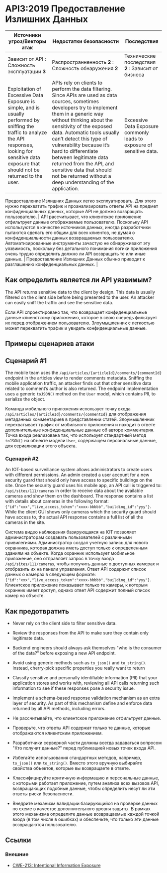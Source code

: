 API3:2019 Предоставление Излишних Данных
=================================

| Источники угроз/Векторы атак | Недостатки безопасности | Последствия |
| - | - | - |
| Зависит от API : Сложность эксплуатации **3** | Распространненность **2** : Сложность обнаружения **2** | Технические последствия **2** : Зависит от бизнеса |
| Exploitation of Excessive Data Exposure is simple, and is usually performed by sniffing the traffic to analyze the API responses, looking for sensitive data exposure that should not be returned to the user. | APIs rely on clients to perform the data filtering. Since APIs are used as data sources, sometimes developers try to implement them in a generic way without thinking about the sensitivity of the exposed data. Automatic tools usually can’t detect this type of vulnerability because it’s hard to differentiate between legitimate data returned from the API, and sensitive data that should not be returned without a deep understanding of the application. | Excessive Data Exposure commonly leads to exposure of sensitive data. |

Предоставление Излишних Данных легко эксплуатировать. Для этого нужно перехватить трафик и проанализировать ответы API на предмет конфиденциальных данных, которые API не должно возвращать пользователю. | API рассчитывает, что клиентское приложение отфильтрует данные отображаемые пользователю. Поскольку API используются в качестве источников данных, иногда разработчики пытаются сделать его общим для всех клиентов, не думая о конфиденциальности данных возвращаемых пользователю. Автоматизированные инструменты зачастую не обнаруживают эту уязвимость, поскольку без детального понимания логики приложения очень трудно определить должно ли API возвращать те или иные данные. | Предоставление Излишних Данных обычно приводит к разглашению конфиденциальных данных. |

## Как определить является ли API уязвимым?

The API returns sensitive data to the client by design. This data is usually
filtered on the client side before being presented to the user. An attacker can
easily sniff the traffic and see the sensitive data.

Если API спроектировано так, что возвращает конфиденциальные данные клиенсткому приложению, которое в свою очередь фильтрует их перед отображением пользователю. Злоумышленник с легкостью может перехватить трафик и увидеть конфиденциальные данные.

## Примеры сценариев атаки

## Сценарий #1

The mobile team uses the `/api/articles/{articleId}/comments/{commentId}`
endpoint in the articles view to render comments metadata. Sniffing the mobile
application traffic, an attacker finds out that other sensitive data related to
comment’s author is also returned. The endpoint implementation uses a generic
`toJSON()` method on the `User` model, which contains PII, to serialize the
object.

Команда мобильного приложения использует точку входа `/api/articles/{articleId}/comments/{commentId}` для отображения метаданных комментариев в представлении статей. Злоумышленник перехватывает трафик от мобильного приложения и находит в ответе дополнительные конфиденциальные данные об авторе комментария. Точка входа реализована так, что использует стандартный метод `toJSON()` на объекте модели `User`, содержащем персональные данные, для сериализации этого объекта.


### Сценарий #2

An IOT-based surveillance system allows administrators to create users with
different permissions. An admin created a user account for a new security guard
that should only have access to specific buildings on the site. Once the
security guard uses his mobile app, an API call is triggered to:
`/api/sites/111/cameras` in order to receive data about the available cameras
and show them on the dashboard. The response contains a list with details about
cameras in the following format:
`{"id":"xxx","live_access_token":"xxxx-bbbbb","building_id":"yyy"}`.
While the client GUI shows only cameras which the security guard should have
access to, the actual API response contains a full list of all the cameras in
the site.

Система видео наблюдения базирующаяся на IOT позволяет администраторам создавать пользователей с различными привилегиями. Администратор создал учетную запись для нового охранника, которая должна иметь доступ только к определенным зданиям на объекте. Когда охранник использует мобильное приложение, оно отправляет запрос в точку входа `/api/sites/111/cameras`, чтобы получить данные о доступных камерах и отобразить их на панели управления. Ответ API содержит список данных о камерах в следующем формате: `{"id":"xxx","live_access_token":"xxxx-bbbbb","building_id":"yyy"}`. Клиентское приложение показывает только те камеры, к которым охранник имеет доступ, однако ответ API содержит полный список камер на объекте.

## Как предотвратить

* Never rely on the client side to filter sensitive data.
* Review the responses from the API to make sure they contain only legitimate
  data.
* Backend engineers should always ask themselves "who is the
  consumer of the data?" before exposing a new API endpoint.
* Avoid using generic methods such as `to_json()` and `to_string()`.
  Instead, cherry-pick specific properties you really want to return
* Classify sensitive and personally identifiable information (PII) that
  your application stores and works with, reviewing all API calls returning such
  information to see if these responses pose a security issue.
* Implement a schema-based response validation mechanism as an extra layer of
  security. As part of this mechanism define and enforce data returned by all
  API methods, including errors.

* Не рассчитывайте, что клиентское приложение отфильтрует данные.
* Проверьте, что ответы API содержат только те данные, которые отображаются клиентским приложением.
* Разработчики серверной части должны всегда задаваться вопросом "Кто получит данные?" перед публикацией новых точек входа API.
* Избегайте использования стандартных методов, например, `to_json()` или `to_string()`. Вместо этого вручную выбирайте свойства объектов, которые вы возвращаете в ответе.
* Классифицируйте критичную информацию и персональные данные, с которыми работает приложение, путем анализа всех вызовов API, возвращающих подобные данные, чтобы определить несут ли эти ответы риски безопасности.
* Внедрите механизм валидации базирующийся на проверке данных по схеме в качестве дополнительного уровня защиты. В рамках этого механизма определите данные возвращаемые каждой точкой входа (в том числе в ошибках) и обеспечьте, что только эти данные возвращаются пользователю.

## Ссылки

### Внешние

* [CWE-213: Intentional Information Exposure][1]

[1]: https://cwe.mitre.org/data/definitions/213.html
